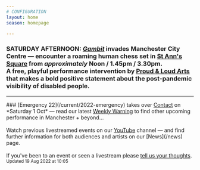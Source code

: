 ```yaml
---
# CONFIGURATION
layout: home
season: homepage

---
```

### SATURDAY AFTERNOON: *[Gambit](/current/2022-springsummer/gambit)* invades Manchester City Centre — encounter a roaming human chess set in <a href="https://creativetourist.com/venue/st-anns-square" target="_blank">St Ann's Square</a> from *approximately* Noon / 1.45pm / 3.30pm.<br>A free, playful performance intervention by <a href="https://proudandloudarts.com" target="_blank">Proud & Loud Arts</a> that makes a bold positive statement about the post-pandemic visibility of disabled people.
<hr>         
### [Emergency 22](/current/2022-emergency) takes over <a href="https://contactmcr.com" target="_blank">Contact</a> on *Saturday 1 Oct* — read our latest <a href="http://wordofwarning.posthaven.com" target="_blank">Weekly Warning</a> to find other upcoming performance in Manchester + beyond…<br><br>Watch previous livestreamed events on our <a href="http://bit.ly/YTwarnmcr" target="_blank">YouTube</a> channel — and find further information for both audiences and artists on our [News](/news) page.<br><br>If you've been to an event or seen a livestream please <a href="http://bit.ly/warnmcrfeedback" target="_blank">tell us your thoughts</a>.         
<small>Updated 19 Aug 2022 at 10:05</small>

